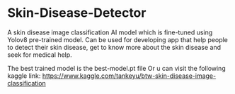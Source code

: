 # Skin-Disease-Detector
A skin disease image classification AI model which is fine-tuned using Yolov8 pre-trained model. Can be used for developing app that help people to detect their skin disease, get to know more about the skin disease and seek for medical help. 

The best trained model is the best-model.pt file
Or u can visit the following kaggle link: https://www.kaggle.com/tankeyu/btw-skin-disease-image-classification
